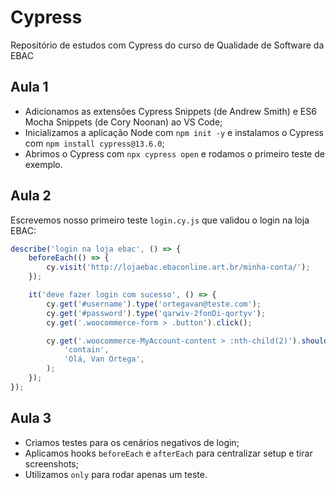 # Cypress

Repositório de estudos com Cypress do curso de Qualidade de Software da EBAC

## Aula 1

-   Adicionamos as extensões Cypress Snippets (de Andrew Smith) e ES6 Mocha Snippets (de Cory Noonan) ao VS Code;
-   Inicializamos a aplicação Node com `npm init -y` e instalamos o Cypress com `npm install cypress@13.6.0`;
-   Abrimos o Cypress com `npx cypress open` e rodamos o primeiro teste de exemplo.

## Aula 2

Escrevemos nosso primeiro teste `login.cy.js` que validou o login na loja EBAC:

```javascript
describe('login na loja ebac', () => {
    beforeEach(() => {
        cy.visit('http://lojaebac.ebaconline.art.br/minha-conta/');
    });

    it('deve fazer login com sucesso', () => {
        cy.get('#username').type('ortegavan@teste.com');
        cy.get('#password').type('qarwiv-2fonDi-qortyv');
        cy.get('.woocommerce-form > .button').click();

        cy.get('.woocommerce-MyAccount-content > :nth-child(2)').should(
            'contain',
            'Olá, Van Ortega',
        );
    });
});
```

## Aula 3

-   Criamos testes para os cenários negativos de login;
-   Aplicamos hooks `beforeEach` e `afterEach` para centralizar setup e tirar screenshots;
-   Utilizamos `only` para rodar apenas um teste.
